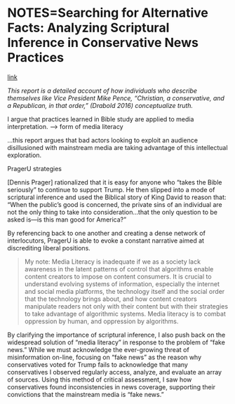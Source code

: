 # NOTES=Searching for Alternative Facts: Analyzing Scriptural Inference in Conservative News Practices
[link](https://datasociety.net/output/searching-for-alternative-facts/)

*This report is a detailed account of how individuals who describe themselves like Vice President Mike Pence, “Christian, a conservative, and a Republican, in that order,” (Drabold 2016) conceptualize truth.*

I argue that practices learned in Bible study are applied to media interpretation. —> form of media literacy

…this report argues that bad actors looking to exploit an audience disillusioned with mainstream media are taking advantage of this intellectual exploration. 

PragerU strategies

[Dennis Prager] rationalized that it is easy for anyone who “takes the Bible seriously” to continue to support Trump. He then slipped into a mode of scriptural inference and used the Biblical story of King David to reason that: “When the public’s good is concerned, the private sins of an individual are not the only thing to take into consideration…that the only question to be asked is—is this man good for America?”

By referencing back to one another and creating a dense network of interlocutors, PragerU is able to evoke a constant narrative aimed at discrediting liberal positions.

>My note: Media Literacy is inadequate if we as a society lack awareness in the latent patterns of control that algorithms enable content creators to impose on content consumers. It is crucial to understand evolving systems of information, especially the internet and social media platforms, the technology itself and the social order that the technology brings about, and how content creators manipulate readers not only with their content but with their strategies to take advantage of algorithmic systems. Media literacy is to combat oppression by human, and oppression by algorithms.

By clarifying the importance of scriptural inference, I also push back on the widespread solution of “media literacy” in response to the problem of “fake news.” While we must acknowledge the ever-growing threat of misinformation on-line, focusing on “fake news” as the reason why conservatives voted for Trump fails to acknowledge that many conservatives I observed regularly access, analyze, and evaluate an array of sources. Using this method of critical assessment, I saw how conservatives found inconsistencies in news coverage, supporting their convictions that the mainstream media is “fake news.”
